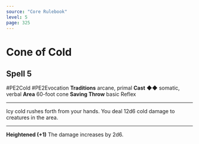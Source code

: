 ```yaml
---
source: "Core Rulebook"
level: 5
page: 325
---
```


# Cone of Cold
## Spell 5
#PE2Cold #PE2Evocation 
**Traditions** arcane, primal
**Cast** ◆◆ somatic, verbal
**Area** 60-foot cone
**Saving Throw** basic Reflex

-----
Icy cold rushes forth from your hands. You deal 12d6 cold damage to creatures in the area.

---
**Heightened (+1)** The damage increases by 2d6.